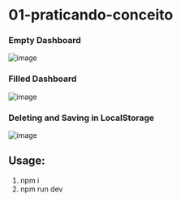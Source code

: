# 01-praticando-conceito

### Empty Dashboard

![image](https://user-images.githubusercontent.com/97751715/221698306-bb43fceb-a1ac-4279-b308-f83a6387eb9d.png)

### Filled Dashboard

![image](https://user-images.githubusercontent.com/97751715/221698484-40a6b6f4-084f-4ee6-afdf-6a4eb2258200.png)

### Deleting and Saving in LocalStorage

![image](https://user-images.githubusercontent.com/97751715/221698615-5c49ed81-1b7f-4331-990e-2d00a5173ba1.png)




## Usage: 

1. npm i
2. npm run dev
